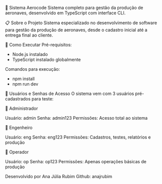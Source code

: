 🚀 Sistema Aerocode
Sistema completo para gestão da produção de aeronaves, desenvolvido em TypeScript com interface CLI.

📋 Sobre o Projeto
Sistema especializado no desenvolvimento de software para gestão da produção de aeronaves, desde o cadastro inicial até a entrega final ao cliente.

🚀 Como Executar
Pré-requisitos:

- Node.js instalado
- TypeScript instalado globalmente

Comandos para execução:

- npm install
- npm run dev


🔐 Usuários e Senhas de Acesso
O sistema vem com 3 usuários pré-cadastrados para teste:

👑 Administrador

Usuário: admin
Senha: admin123
Permissões: Acesso total ao sistema

🔧 Engenheiro

Usuário: eng
Senha: eng123
Permissões: Cadastros, testes, relatórios e produção

👷 Operador

Usuário: op
Senha: op123
Permissões: Apenas operações básicas de produção

Desenvolvido por Ana Júlia Rubim 
Github: anajrubim
